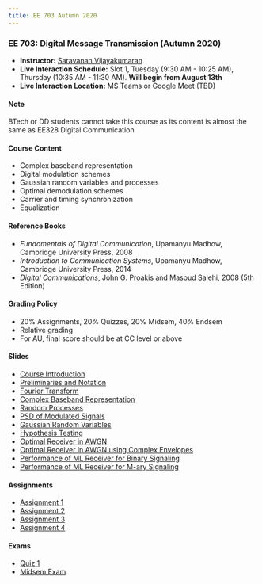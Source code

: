 ```yaml
---
title: EE 703 Autumn 2020
---
```



### EE 703: Digital Message Transmission (Autumn 2020)
  - **Instructor:** [Saravanan Vijayakumaran](http://www.ee.iitb.ac.in/~sarva)
  - **Live Interaction Schedule:** Slot 1, Tuesday (9:30 AM - 10:25 AM), Thursday (10:35 AM - 11:30 AM). **Will begin from August 13th**
  - **Live Interaction Location:** MS Teams or Google Meet (TBD)

#### Note

BTech or DD students cannot take this course as its content is almost the same as EE328 Digital Communication

#### Course Content

  - Complex baseband representation
  - Digital modulation schemes
  - Gaussian random variables and processes
  - Optimal demodulation schemes
  - Carrier and timing synchronization
  - Equalization


#### Reference Books

  - *Fundamentals of Digital Communication*, Upamanyu Madhow, Cambridge University Press, 2008
  - *Introduction to Communication Systems*, Upamanyu Madhow, Cambridge University Press, 2014
  - *Digital Communications*, John G. Proakis and Masoud Salehi, 2008 (5th Edition)

#### Grading Policy
  - 20% Assignments, 20% Quizzes, 20% Midsem, 40% Endsem
  - Relative grading
  - For AU, final score should be at CC level or above

#### Slides
  - [Course Introduction](/courses/EE703/2020/slides/Outline.pdf)
  - [Preliminaries and Notation](/courses/EE703/2020/slides/Preliminaries.pdf)
  - [Fourier Transform](/courses/EE703/2020/slides/FourierTransform.pdf)
  - [Complex Baseband Representation](/courses/EE703/2020/slides/ComplexBaseband.pdf)
  - [Random Processes](/courses/EE703/2020/slides/RandomProcesses.pdf)
  - [PSD of Modulated Signals](/courses/EE703/2020/slides/PSDofModulatedSignals.pdf)
  - [Gaussian Random Variables](/courses/EE703/2020/slides/GaussianRV.pdf)
  - [Hypothesis Testing](/courses/EE703/2020/slides/HypothesisTesting.pdf)
  - [Optimal Receiver in AWGN](/courses/EE703/2020/slides/OptimalReceiverInAWGN.pdf)
  - [Optimal Receiver in AWGN using Complex Envelopes](/courses/EE703/2020/slides/OptimalReceiverInAWGNComplex.pdf)
  - [Performance of ML Receiver for Binary Signaling](/courses/EE703/2020/slides/PerfMLBinarySignaling.pdf)
  - [Performance of ML Receiver for M-ary Signaling](/courses/EE703/2020/slides/PerfMLMarySignaling.pdf)

#### Assignments
  - [Assignment 1](/courses/EE703/2020/assignments/assignment1.pdf)
  - [Assignment 2](/courses/EE703/2020/assignments/assignment2.pdf)
  - [Assignment 3](/courses/EE703/2020/assignments/assignment3.pdf)
  - [Assignment 4](/courses/EE703/2020/assignments/assignment4.pdf)

#### Exams
  - [Quiz 1](/courses/EE703/2020/exams/quiz1.pdf)
  - [Midsem Exam](/courses/EE703/2020/exams/midsem.pdf)